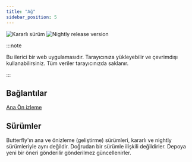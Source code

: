 ```yaml
---
title: "Ağ"
sidebar_position: 5
---
```


![Kararlı sürüm](https://img.shields.io/badge/dynamic/yaml?color=c4840d&label=Stable&query=%24.version&url=https%3A%2F%2Fraw.githubusercontent.com%2FLinwoodCloud%2Fbutterfly%2Fstable%2Fapp%2Fpubspec.yaml&style=for-the-badge) ![Nightly release version](https://img.shields.io/badge/dynamic/yaml?color=f7d28c&label=Nightly&query=%24.version&url=https%3A%2F%2Fraw.githubusercontent.com%2FLinwoodCloud%2Fbutterfly%2Fnightly%2Fapp%2Fpubspec.yaml&style=for-the-badge)

:::note

Bu ilerici bir web uygulamasıdır. Tarayıcınıza yükleyebilir ve çevrimdışı kullanabilirsiniz. Tüm veriler tarayıcınızda saklanır.

:::


## Bağlantılar

<div className="row margin-bottom--lg padding--sm">
<a className="button button--outline button--info button--lg margin--sm" href="https://butterfly.linwood.dev">
  Ana
</a>
<a className="button button--outline button--danger button--lg margin--sm" href="https://preview.butterfly.linwood.dev">
  Ön izleme
</a>
</div>

## Sürümler

Butterfly'ın ana ve önizleme (geliştirme) sürümleri, kararlı ve nightly sürümleriyle aynı değildir. Doğrudan bir sürümle ilişkili değildirler. Depoya yeni bir öneri gönderilir gönderilmez güncellenirler.
